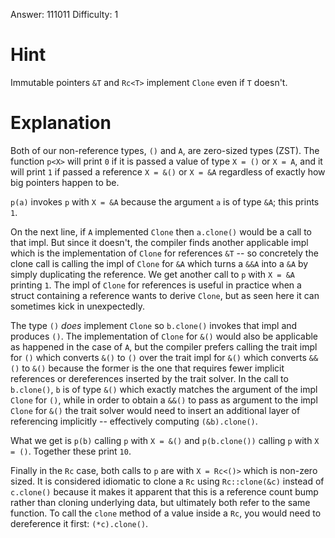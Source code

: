 Answer: 111011
Difficulty: 1

# Hint

Immutable pointers `&T` and `Rc<T>` implement `Clone` even if `T` doesn't.

# Explanation

Both of our non-reference types, `()` and `A`, are zero-sized types (ZST). The
function `p<X>` will print `0` if it is passed a value of type `X = ()` or `X =
A`, and it will print `1` if passed a reference `X = &()` or `X = &A` regardless
of exactly how big pointers happen to be.

`p(a)` invokes `p` with `X = &A` because the argument `a` is of type `&A`; this
prints `1`.

On the next line, if `A` implemented `Clone` then `a.clone()` would be a call to
that impl. But since it doesn't, the compiler finds another applicable impl
which is the implementation of `Clone` for references `&T` -- so concretely the
clone call is calling the impl of `Clone` for `&A` which turns a `&&A` into a
`&A` by simply duplicating the reference. We get another call to `p` with `X =
&A` printing `1`. The impl of `Clone` for references is useful in practice when
a struct containing a reference wants to derive `Clone`, but as seen here it can
sometimes kick in unexpectedly.

The type `()` _does_ implement `Clone` so `b.clone()` invokes that impl and
produces `()`. The implementation of `Clone` for `&()` would also be applicable
as happened in the case of `A`, but the compiler prefers calling the trait impl
for `()` which converts `&()` to `()` over the trait impl for `&()` which
converts `&&()` to `&()` because the former is the one that requires fewer
implicit references or dereferences inserted by the trait solver. In the call to
`b.clone()`, `b` is of type `&()` which exactly matches the argument of the impl
`Clone` for `()`, while in order to obtain a `&&()` to pass as argument to the
impl `Clone` for `&()` the trait solver would need to insert an additional layer
of referencing implicitly -- effectively computing `(&b).clone()`.

What we get is `p(b)` calling `p` with `X = &()` and `p(b.clone())` calling `p`
with `X = ()`. Together these print `10`.

Finally in the `Rc` case, both calls to `p` are with `X = Rc<()>` which is
non-zero sized. It is considered idiomatic to clone a `Rc` using `Rc::clone(&c)`
instead of `c.clone()` because it makes it apparent that this is a reference
count bump rather than cloning underlying data, but ultimately both refer to the
same function. To call the `clone` method of a value inside a `Rc`, you would
need to dereference it first: `(*c).clone()`.

